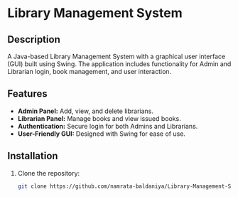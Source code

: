# Library Management System

## Description

A Java-based Library Management System with a graphical user interface (GUI) built using Swing. The application includes functionality for Admin and Librarian login, book management, and user interaction.

## Features

- **Admin Panel:** Add, view, and delete librarians.
- **Librarian Panel:** Manage books and view issued books.
- **Authentication:** Secure login for both Admins and Librarians.
- **User-Friendly GUI:** Designed with Swing for ease of use.

## Installation

1. Clone the repository:
   ```bash
   git clone https://github.com/namrata-baldaniya/Library-Management-System-Java-Swing.git
